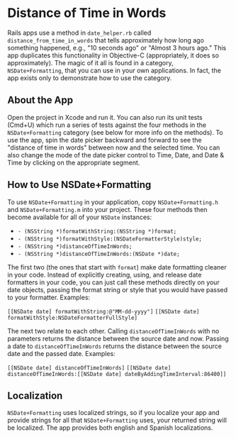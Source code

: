 Distance of Time in Words
=========================
Rails apps use a method in `date_helper.rb` called `distance_from_time_in_words` that tells approximately how long ago something happened, e.g., "10 seconds ago" or "Almost 3 hours ago." This app duplicates this functionality in Objective-C (appropriately, it does so approximately). The magic of it all is found in a category, `NSDate+Formatting`, that you can use in your own applications. In fact, the app exists only to demonstrate how to use the category.

About the App
-------------
Open the project in Xcode and run it. You can also run its unit tests (Cmd+U) which run a series of tests against the four methods in the `NSDate+Formatting` category (see below for more info on the methods). To use the app, spin the date picker backward and forward to see the "distance of time in words" between now and the selected time. You can also change the mode of the date picker control to Time, Date, and Date & Time by clicking on the appropriate segment.

How to Use NSDate+Formatting
----------------------------
To use `NSDate+Formatting` in your application, copy `NSDate+Formatting.h` and `NSDate+Formatting.m` into your project. These four methods then become available for all of your `NSDate` instances:

* `- (NSString *)formatWithString:(NSString *)format;`
* `- (NSString *)formatWithStyle:(NSDateFormatterStyle)style;`
* `- (NSString *)distanceOfTimeInWords;`
* `- (NSString *)distanceOfTimeInWords:(NSDate *)date;`

The first two (the ones that start with `format`) make date formatting cleaner in your code. Instead of explicitly creating, using, and release date formatters in your code, you can just call these methods directly on your date objects, passing the format string or style that you would have passed to your formatter. Examples:

`[[NSDate date] formatWithString:@"MM-dd-yyyy"]`
`[[NSDate date] formatWithStyle:NSDateFormatterFullStyle]`

The next two relate to each other. Calling `distanceOfTimeInWords` with no parameters returns the distance between the source date and now. Passing a date to `distanceOfTimeInWords` returns the distance between the source date and the passed date. Examples:

`[[NSDate date] distanceOfTimeInWords]`
`[[NSDate date] distanceOfTimeInWords:[[NSDate date] dateByAddingTimeInterval:86400]]`

Localization
------------
`NSDate+Formatting` uses localized strings, so if you localize your app and provide strings for all that `NSDate+Formatting` uses, your returned string will be localized. The app provides both english and Spanish localizations.

